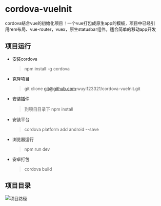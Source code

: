 # cordova-vueInit
cordova结合vue的初始化项目！一个vue打包成原生app的模板，项目中已经引用rem布局、vue-router，vuex，原生statusbar组件。适合简单的移动app开发
## 项目运行
* 安装cordova
    > npm install -g cordova
* 克隆项目
    > git clione git@github.com:wuyi123321/cordova-vueInit.git
* 安装插件
    > 到项目目录下 npm install
* 安装平台
    > cordova platform add android --save
* 浏览器运行
    > npm run dev
* 安卓打包
    > cordova build
## 项目目录

![项目路径](https://wuyi12.gitee.io/wuyi123321.github.io/proImg/gitimg/cordiva-vueinit-dist.jpg)
